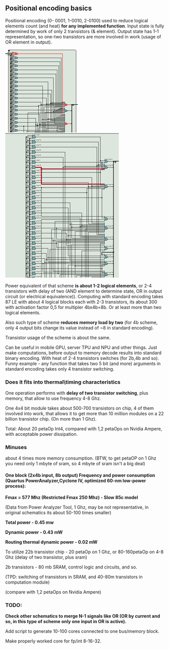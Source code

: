 ## Positional encoding basics

Positional encoding (0- 0001, 1-0010, 2-0100) used to reduce logical elements count (and heat) **for any implemented function**. Input state is fully determined by work of only 2 transistors (& element). Output state has 1-1 representation, so one-two transistors are more involved in work (usage of OR element in output).

![add operation](https://raw.githubusercontent.com/ValeryAndreevichPushkarev/PositionalEncoding/main/PositionalEncoding_3b_add_module.png)
![mul operation](https://raw.githubusercontent.com/ValeryAndreevichPushkarev/PositionalEncoding/main/PositionalEncoding_3b_mul_module.png)

Power equivalent of that scheme **is about 1-2 logical elements**, or 2-4 transistors with delay of two (AND element to determine state, OR in output circuit (or electrical equivalence)).
Computing with standard encoding takes 87 LE with about 4 logical blocks each with 2-3 transistors, its about 300 with activation factor 0,5 for multipler 4bx4b=8b. Or at least more than two logical elements.

Also such type of scheme **reduces memory load by two** (for 4b scheme, only 4 output bits change its value instead of ~8 in standard encoding).

Transistor usage of the scheme is about the same.

Can be useful in mobile GPU, server TPU and NPU and other things. Just make computations, before output to memory decode results into standard binary encoding. With heat of 2-4 transistors switches (for 2b,4b and so). Funny example - any function that takes two 5 bit (and more) arguments in standard encoding takes only 4 transistor switching.

### Does it fits into thermal\timing characteristics
One operation performs with **delay of two transistor switching**, plus memory, that allow to use frequency 4-8 Ghz. 

One 4x4 bit module takes about 500-700 transistors on chip, 4 of them involved into work, that allows it to get more than 10 million modules on a 22 billion transistor chip. (On more than 1 Ghz).

Total: About 20 petaOp Int4, compared with 1,2 petaOps on Nvidia Ampere, with acceptable power dissipation.


### Minuses 
about 4 times more memory consumption. (BTW, to get petaOP on 1 Ghz you need only 1 mbyte of sram, so 4 mbyte of sram isn't a big deal)


#### One block (2x4b input, 8b output) Frequency and power consumption (Quartus PowerAnalyzer,Cyclone IV, optimized 60-nm low-power process):

**Fmax = 577 Mhz (Restricted Fmax 250 Mhz) - Slow 85c model**

(Data from Power Analyzer Tool, 1 Ghz, may be not representative, in original schematics its about 50-100 times smaller)

**Total power - 0.45 mw**

**Dynamic power - 0.43 mW**

**Routing thermal dynamic power - 0.02 mW**


To utilize 22b transistor chip - 20 petaOp on 1 Ghz, or 80-160petaOp on 4-8 Ghz (delay of two transistor, plus sram)

2b transistors - 80 mb SRAM, control logic and circuits, and so.

(TPD: switching of transistors in SRAM, and 40-80m transistors in computation module)

(compare with 1,2 petaOps on Nvidia Ampere)


### TODO:

**Check other schematics to merge N-1 signals like OR (OR by current and so, in this type of scheme only one input in OR is active).**

Add script to generate 10-100 cores connected to one bus/memory block.

Make properly worked core for fp/int 8-16-32.

